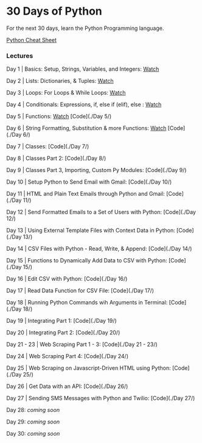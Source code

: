 # 30 Days of Python

For the next 30 days, learn the Python Programming language.

[Python Cheat Sheet](./PythonCheatSheet.md)


### Lectures 
Day 1 | Basics: Setup, Strings, Variables, and Integers: [Watch](https://www.codingforentrepreneurs.com/projects/30-days-python/day-1-basics-setup-strings-variables-and-integers/)

Day 2 | Lists: Dictionaries, & Tuples: [Watch](https://www.codingforentrepreneurs.com/projects/30-days-python/day-2-lists-dictionaries-tuples/)

Day 3 | Loops: For Loops & While Loops: [Watch](https://www.codingforentrepreneurs.com/projects/30-days-python/day-3-loops-loops-while-loops/)

Day 4 | Conditionals: Expressions, if, else if (elif), else : [Watch](https://www.codingforentrepreneurs.com/projects/30-days-python/day-4-conditionals-expressions-if-else-if-elif-els/)

Day 5 | Functions: 
    [Watch](https://www.codingforentrepreneurs.com/projects/30-days-python/day-5-functions/)
    [Code](./Day 5/)

Day 6 | String Formatting, Substitution & more Functions: 
    [Watch](https://www.codingforentrepreneurs.com/projects/30-days-python/day-6-string-formatting-substitution-and-more-func/)
    [Code](./Day 6/)

Day 7 | Classes:
    [Code](./Day 7/)

Day 8 | Classes Part 2:
    [Code](./Day 8/)

Day 9 | Classes Part 3, Importing, Custom Py Modules:
    [Code](./Day 9/)

Day 10 | Setup Python to Send Email with Gmail: 
    [Code](./Day 10/)

Day 11 | HTML and Plain Text Emails through Python and Gmail: 
    [Code](./Day 11/)

Day 12 | Send Formatted Emails to a Set of Users with Python: 
    [Code](./Day 12/)

Day 13 | Using External Template Files with Context Data in Python: 
    [Code](./Day 13/)

Day 14 | CSV Files with Python - Read, Write, & Append:
    [Code](./Day 14/)

Day 15 | Functions to Dynamically Add Data to CSV with Python:
    [Code](./Day 15/)

Day 16 | Edit CSV with Python:
    [Code](./Day 16/)

Day 17 | Read Data Function for CSV File: 
    [Code](./Day 17/)

Day 18 | Running Python Commands wih Arguments in Terminal: 
    [Code](./Day 18/)

Day 19 | Integrating Part 1: 
    [Code](./Day 19/)

Day 20 | Integrating Part 2: 
    [Code](./Day 20/)

Day 21 - 23 | Web Scraping Part 1 - 3: 
    [Code](./Day 21 - 23/)

Day 24 | Web Scraping Part 4: 
    [Code](./Day 24/)

Day 25 | Web Scraping on Javascript-Driven HTML using Python:
    [Code](./Day 25/)

Day 26 | Get Data with an API: 
    [Code](./Day 26/)

Day 27 | Sending SMS Messages with Python and Twilio:
    [Code](./Day 27/)

Day 28: _coming soon_

Day 29: _coming soon_

Day 30: _coming soon_

